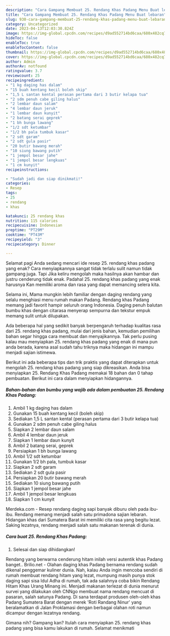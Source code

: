```yaml
---
description: "Cara Gampang Membuat 25. Rendang Khas Padang Menu Buat lebaran"
title: "Cara Gampang Membuat 25. Rendang Khas Padang Menu Buat lebaran"
slug: 930-cara-gampang-membuat-25-rendang-khas-padang-menu-buat-lebaran
category: Uncategorized
date: 2023-04-13T12:03:30.824Z
image: https://img-global.cpcdn.com/recipes/d9ad552714bd6caa/680x482cq70/25-rendang-khas-padang-foto-resep-utama.jpg
hideToc: false
enableToc: true
enableTocContent: false
thumbnail: https://img-global.cpcdn.com/recipes/d9ad552714bd6caa/680x482cq70/25-rendang-khas-padang-foto-resep-utama.jpg
cover: https://img-global.cpcdn.com/recipes/d9ad552714bd6caa/680x482cq70/25-rendang-khas-padang-foto-resep-utama.jpg
author: Admin
authorAv: notfound
ratingvalue: 3.7
reviewcount: 25
recipeingredient:
- "1 kg daging has dalam"
- "15 buah kentang kecil boleh skip"
- "1,5 L santan kental perasan pertama dari 3 butir kelapa tua"
- "2 sdm penuh cabe giling halus"
- "2 lembar daun salam"
- "4 lembar daun jeruk"
- "1 lembar daun kunyit"
- "2 batang serai geprek"
- "1 bh bunga lawang"
- "1/2 sdt ketumbar"
- "1/2 bh pala tumbuk kasar"
- "2 sdt garam"
- "2 sdt gula pasir"
- "20 butir bawang merah"
- "10 siung bawang putih"
- "1 jempol besar jahe"
- "1 jempol besar lengkuas"
- "1 cm kunyit"
recipeinstructions:

- "Sudah jadi dan siap dinikmati!"
categories:
- Resep
tags:
- 25
- rendang
- khas

katakunci: 25 rendang khas 
nutrition: 115 calories
recipecuisine: Indonesian
preptime: "PT29M"
cooktime: "PT43M"
recipeyield: "3"
recipecategory: Dinner

---
```



Selamat pagi Anda sedang mencari ide resep 25. rendang khas padang yang enak? Cara menyiapkannya sangat tidak terlalu sulit namun tidak gampang juga. Tapi Jika keliru mengolah maka hasilnya akan hambar dan justru cenderung tidak enak. Padahal 25. rendang khas padang yang enak harusnya Kan memiliki aroma dan rasa yang dapat memancing selera kita.


Selama ini, Mama mungkin lebih familiar dengan daging rendang yang selalu menghiasi menu rumah makan Padang. Rendang khas Padang memang jadi favorit hampir seluruh orang Indonesia. Daging penuh balutan bumbu khas dengan citarasa menyerap sempurna dan tekstur empuk memang sulit untuk dilupakan.

Ada beberapa hal yang sedikit banyak berpengaruh terhadap kualitas rasa dari 25. rendang khas padang, mulai dari jenis bahan, kemudian pemilihan bahan segar hingga cara membuat dan menyajikannya. Tak perlu pusing kalau mau menyiapkan 25. rendang khas padang yang enak di mana pun anda berada, karena asal sudah tahu triknya maka hidangan ini mampu menjadi sajian istimewa.


Berikut ini ada beberapa tips dan trik praktis yang dapat diterapkan untuk mengolah 25. rendang khas padang yang siap dikreasikan. Anda bisa menyiapkan 25. Rendang Khas Padang memakai 18 bahan dan 0 tahap pembuatan. Berikut ini cara dalam menyiapkan hidangannya.

<!--inarticleads1-->

##### Bahan-bahan dan bumbu yang wajib ada dalam pembuatan 25. Rendang Khas Padang:

1. Ambil 1 kg daging has dalam
1. Gunakan 15 buah kentang kecil (boleh skip)
1. Sediakan 1,5 L santan kental (perasan pertama dari 3 butir kelapa tua)
1. Gunakan 2 sdm penuh cabe giling halus
1. Siapkan 2 lembar daun salam
1. Ambil 4 lembar daun jeruk
1. Siapkan 1 lembar daun kunyit
1. Ambil 2 batang serai, geprek
1. Persiapkan 1 bh bunga lawang
1. Ambil 1/2 sdt ketumbar
1. Gunakan 1/2 bh pala, tumbuk kasar
1. Siapkan 2 sdt garam
1. Sediakan 2 sdt gula pasir
1. Persiapkan 20 butir bawang merah
1. Sediakan 10 siung bawang putih
1. Siapkan 1 jempol besar jahe
1. Ambil 1 jempol besar lengkuas
1. Siapkan 1 cm kunyit


Merdeka.com - Resep rendang daging sapi banyak diburu oleh pada ibu-ibu. Rendang memang menjadi salah satu primadona sajian lebaran. Hidangan khas dari Sumatera Barat ini memiliki cita rasa yang begitu lezat. Saking lezatnya, rendang menjadi salah satu makanan terenak di dunia. 

<!--inarticleads2-->

##### Cara buat 25. Rendang Khas Padang:


1. Selesai dan siap dihidangkan!

Rendang yang berwarna cenderung hitam inilah versi autentik khas Padang banget.. Brilio.net - Olahan daging khas Padang bernama rendang sudah dikenal penggemar kuliner dunia. Nah, kalau Anda ingin mencoba sendiri di rumah membuat rendang hitam yang lezat, mumpung masih punya stok daging sapi sisa Idul Adha di rumah, tak ada salahnya coba bikin Rendang Hitam Khas Urang Minang ini. Menjadi makanan terlezat di dunia menurut survei yang dilakukan oleh CNNgo membuat nama rendang mencuat di pasaran, salah satunya Padang. Di sana terdapat produsen oleh-oleh khas Padang Sumatera Barat dengan merek &#39;Roti Randang Ninur&#39; yang beralamatkan di Jalan Proklamasi dengan berbagai olahan roti namun dicampur dengan lezatnya rendang. 

Gimana nih? Gampang kan? Itulah cara menyiapkan 25. rendang khas padang yang bisa kamu lakukan di rumah. Selamat menikmati
